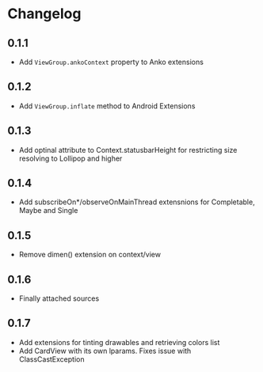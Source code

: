 # Changelog

## 0.1.1
- Add `ViewGroup.ankoContext` property to Anko extensions

## 0.1.2
- Add `ViewGroup.inflate` method to Android Extensions

## 0.1.3
- Add optinal attribute to Context.statusbarHeight for restricting size resolving to Lollipop and higher

## 0.1.4
- Add subscribeOn*/observeOnMainThread extensnions for Completable, Maybe and Single

## 0.1.5
- Remove dimen() extension on context/view

## 0.1.6
- Finally attached sources

## 0.1.7
- Add extensions for tinting drawables and retrieving colors list
- Add CardView with its own lparams. Fixes issue with ClassCastException